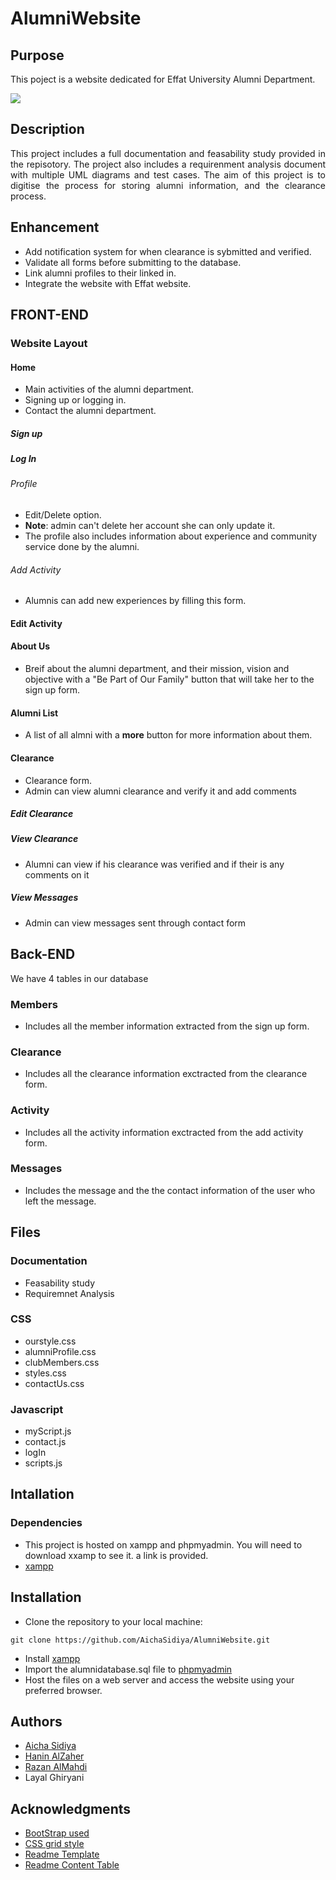 # AlumniWebsite

## Purpose
<!--Purpose of the project-->
This poject is a website dedicated for Effat University Alumni Department. 

<img src="https://github.com/AichaSidiya/AlumniWebsite/blob/main/demoAlumni.gif"/>

<!--Header 2 description of the project-->
## Description

<p style="text-align: justify;"> This project includes a full documentation and feasability study provided in the repisotory. The project also includes a requirenment analysis document with multiple UML diagrams and test cases. The aim of this project is to  digitise the process for storing alumni information, and the clearance process.</p>

## Enhancement
* Add notification system for when clearance is sybmitted and verified.
* Validate all forms before submitting to the database.
* Link alumni profiles to their linked in.
* Integrate the website with Effat website.

<!--Header 3 front end-->
## FRONT-END

### Website Layout

#### Home
* Main activities of the alumni department. 
* Signing up or logging in.
* Contact the alumni department. 
##### Sign up 
##### Log In
###### Profile
* Edit/Delete option.
* **Note**: admin can't delete her account she can only update it.
* The profile also includes information about experience and community service done by the alumni.

###### Add Activity
* Alumnis can add new experiences by filling this form.
#### Edit Activity

#### About Us
* Breif about the alumni department, and their mission, vision and objective with a "Be Part of Our Family" button that will take her to the sign up form. 

#### Alumni List
* A list of all almni with a **more** button for more information about them. 

#### Clearance
* Clearance form.
* Admin can view alumni clearance and verify it and add comments
##### Edit Clearance
##### View Clearance 
* Alumni can view if his clearance was verified and if their is any comments on it

##### View Messages
* Admin can view messages sent through contact form

## Back-END

We have 4 tables in our database

### Members
* Includes all the member information extracted from the sign up form.
### Clearance
* Includes all the clearance information exctracted from the clearance form.
### Activity
* Includes all the activity information exctracted from the add activity form.
### Messages
* Includes the message and the the contact information of the user who left the message.


## Files


### Documentation

* Feasability study
* Requiremnet Analysis

### CSS

* ourstyle.css
* alumniProfile.css
* clubMembers.css
* styles.css
* contactUs.css


### Javascript

* myScript.js
* contact.js
* logIn
* scripts.js

<!--Header 3 installation and launching the project-->
## Intallation

### Dependencies

<!--Link to install the latest version of g++-->
* This project is hosted on xampp and phpmyadmin. You will need to download xxamp to see it. a link is provided.
* [xampp](https://www.apachefriends.org/download.html)

<!--Header 3 installation and launching the project-->
## Installation
* Clone the repository to your local machine:
```
git clone https://github.com/AichaSidiya/AlumniWebsite.git
``` 
* Install [xampp](https://www.apachefriends.org/download.html)
* Import the alumnidatabase.sql file to [phpmyadmin](localhost/phpmyadmin/)
* Host the files on a web server and access the website using your preferred browser.


## Authors
<!-- The contributors to the project-->
* [Aicha Sidiya](https://github.com/AichaSidiya)
* [Hanin AlZaher](https://github.com/hanin-az)
* [Razan AlMahdi](https://github.com/RazanAlmahdi)
* Layal Ghiryani


## Acknowledgments
<!-- Insparation files, codes, and general refrences used in writing the code of the project-->
* [BootStrap used](https://startbootstrap.com/previews/agency)
* [CSS grid style](https://stackoverflow.com/questions/47587892/how-does-css-grid-layout-works)
* [Readme Template](https://gist.github.com/DomPizzie/7a5ff55ffa9081f2de27c315f5018afc)
* [Readme Content Table](https://ecotrust-canada.github.io/markdown-toc/)
